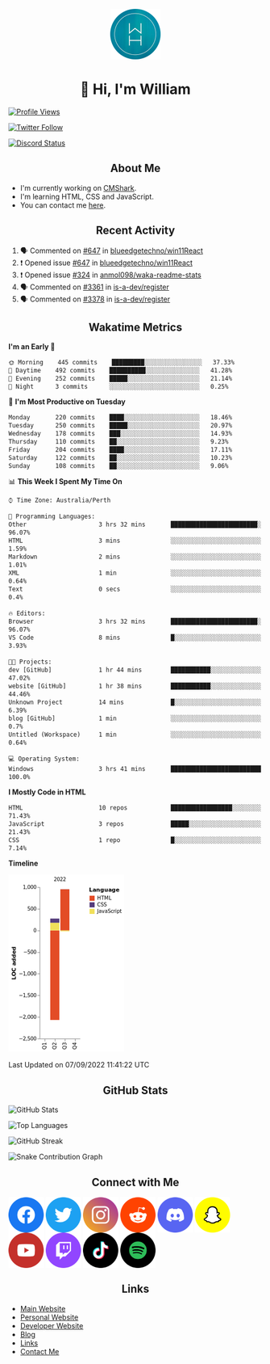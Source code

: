 <p align="center"><img src="https://github.com/williamdavidharrison/williamdavidharrison/blob/main/assets/logo.png" height="100" width="100"></p>

<h1 align="center">👋 Hi, I'm William</h1>

[![Profile Views](https://komarev.com/ghpvc/?username=williamdavidharrison&color=blue&style=for-the-badge)](https://github.com/williamdavidharrison)

[![Twitter Follow](https://img.shields.io/twitter/follow/WDHarrison09?color=1DA1F2&logo=twitter&style=for-the-badge)](https://twitter.com/intent/user?screen_name=wdharrison09)

[![Discord Status](https://dcbadge.vercel.app/api/shield/853158265466257448?theme=discord-inverted)](https://discord.com/users/853158265466257448)

<h2 align="center">About Me</h2>

* I'm currently working on [CMShark](https://github.com/wclarkey/cmshark).
* I'm learning HTML, CSS and JavaScript.
* You can contact me [here](https://contact.williamharrison.me).

<h2 align="center">Recent Activity</h2>

<!--START_SECTION:activity-->
1. 🗣 Commented on [#647](https://github.com/blueedgetechno/win11React/issues/647) in [blueedgetechno/win11React](https://github.com/blueedgetechno/win11React)
2. ❗️ Opened issue [#647](https://github.com/blueedgetechno/win11React/issues/647) in [blueedgetechno/win11React](https://github.com/blueedgetechno/win11React)
3. ❗️ Opened issue [#324](https://github.com/anmol098/waka-readme-stats/issues/324) in [anmol098/waka-readme-stats](https://github.com/anmol098/waka-readme-stats)
4. 🗣 Commented on [#3361](https://github.com/is-a-dev/register/issues/3361) in [is-a-dev/register](https://github.com/is-a-dev/register)
5. 🗣 Commented on [#3378](https://github.com/is-a-dev/register/issues/3378) in [is-a-dev/register](https://github.com/is-a-dev/register)
<!--END_SECTION:activity-->

<h2 align="center">Wakatime Metrics</h2>

<!--START_SECTION:waka-->
**I'm an Early 🐤** 

```text
🌞 Morning    445 commits    █████████░░░░░░░░░░░░░░░░   37.33% 
🌆 Daytime    492 commits    ██████████░░░░░░░░░░░░░░░   41.28% 
🌃 Evening    252 commits    █████░░░░░░░░░░░░░░░░░░░░   21.14% 
🌙 Night      3 commits      ░░░░░░░░░░░░░░░░░░░░░░░░░   0.25%

```
📅 **I'm Most Productive on Tuesday** 

```text
Monday       220 commits    ████░░░░░░░░░░░░░░░░░░░░░   18.46% 
Tuesday      250 commits    █████░░░░░░░░░░░░░░░░░░░░   20.97% 
Wednesday    178 commits    ███░░░░░░░░░░░░░░░░░░░░░░   14.93% 
Thursday     110 commits    ██░░░░░░░░░░░░░░░░░░░░░░░   9.23% 
Friday       204 commits    ████░░░░░░░░░░░░░░░░░░░░░   17.11% 
Saturday     122 commits    ██░░░░░░░░░░░░░░░░░░░░░░░   10.23% 
Sunday       108 commits    ██░░░░░░░░░░░░░░░░░░░░░░░   9.06%

```


📊 **This Week I Spent My Time On** 

```text
⌚︎ Time Zone: Australia/Perth

💬 Programming Languages: 
Other                    3 hrs 32 mins       ████████████████████████░   96.07% 
HTML                     3 mins              ░░░░░░░░░░░░░░░░░░░░░░░░░   1.59% 
Markdown                 2 mins              ░░░░░░░░░░░░░░░░░░░░░░░░░   1.01% 
XML                      1 min               ░░░░░░░░░░░░░░░░░░░░░░░░░   0.64% 
Text                     0 secs              ░░░░░░░░░░░░░░░░░░░░░░░░░   0.4%

🔥 Editors: 
Browser                  3 hrs 32 mins       ████████████████████████░   96.07% 
VS Code                  8 mins              █░░░░░░░░░░░░░░░░░░░░░░░░   3.93%

🐱‍💻 Projects: 
dev [GitHub]             1 hr 44 mins        ███████████░░░░░░░░░░░░░░   47.02% 
website [GitHub]         1 hr 38 mins        ███████████░░░░░░░░░░░░░░   44.46% 
Unknown Project          14 mins             █░░░░░░░░░░░░░░░░░░░░░░░░   6.39% 
blog [GitHub]            1 min               ░░░░░░░░░░░░░░░░░░░░░░░░░   0.7% 
Untitled (Workspace)     1 min               ░░░░░░░░░░░░░░░░░░░░░░░░░   0.64%

💻 Operating System: 
Windows                  3 hrs 41 mins       █████████████████████████   100.0%

```

**I Mostly Code in HTML** 

```text
HTML                     10 repos            █████████████████░░░░░░░░   71.43% 
JavaScript               3 repos             █████░░░░░░░░░░░░░░░░░░░░   21.43% 
CSS                      1 repo              █░░░░░░░░░░░░░░░░░░░░░░░░   7.14%

```


**Timeline**

![Chart not found](https://raw.githubusercontent.com/WilliamDavidHarrison/WilliamDavidHarrison/main/charts/bar_graph.png) 


 Last Updated on 07/09/2022 11:41:22 UTC
<!--END_SECTION:waka-->

<h2 align="center">GitHub Stats</h2>

![GitHub Stats](https://github-readme-stats.api.williamharrison.dev/api?username=williamdavidharrison&theme=algolia&show_icons=true&border_radius=8&count_private=true&include_all_commits=true)

![Top Languages](https://github-readme-stats.api.williamharrison.dev/api/top-langs/?username=williamdavidharrison&theme=algolia&layout=compact&border_radius=8)

![GitHub Streak](https://wh-github-readme-streak-stats.herokuapp.com/?user=WilliamDavidHarrison&theme=dark)

![Snake Contribution Graph](https://github.com/WilliamDavidHarrison/WilliamDavidHarrison/blob/output/github-contribution-grid-snake.svg)

<h2 align="center">Connect with Me</h2>

<a href="https://www.facebook.com/wdharrison09"><img align="center" src="assets/facebook.png" height="70" width="70" /></a>
<a href="https://twitter.com/wdharrison09"><img align="center" src="assets/twitter.png" height="70" width="70" /></a>
<a href="https://www.instagram.com/wdharrison09"><img align="center" src="assets/instagram.png" height="70" width="70" /></a>
<a href="https://www.reddit.com/u/williamdavidharrison"><img align="center" src="assets/reddit.png" height="70" width="70" /></a>
<a href="https://discord.com/users/853158265466257448"><img align="center" src="assets/discord.png" height="70" width="70" /></a>
<a href="https://snapchat.com/add/wdharrison09"><img align="center" src="assets/snapchat.png" height="70" width="70" /></a>
<a href="https://www.youtube.com/channel/UCzHwrpKSSMcnt-srjRqQqjg"><img align="center" src="assets/youtube.png" height="70" width="70" /></a>
<a href="https://www.twitch.tv/wdharrison09"><img align="center" src="assets/twitch.png" height="70" width="70" /></a>
<a href="https://www.tiktok.com/@wdharrison09"><img align="center" src="assets/tiktok.png" height="70" width="70" /></a>
<a href="https://open.spotify.com/user/4kteqc82me1u1vxevzly2azqs"><img align="center" src="assets/spotify.png" height="70" width="70" /></a>

<h2 align="center">Links</h2>

* [Main Website](https://williamharrison.xyz)
* [Personal Website](https://william.net.au)
* [Developer Website](https://williamharrison.dev)
* [Blog](https://www.williamharrison.blog)
* [Links](https://williamharrison.me)
* [Contact Me](https://contact.williamharrison.me)
